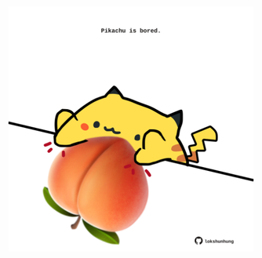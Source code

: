 <!-- built at 09/07/2025, 07:01:34 UTC -->
<p align="center">
  <img width="500" height="500" src="./ReadmeImage.svg">
</p>
